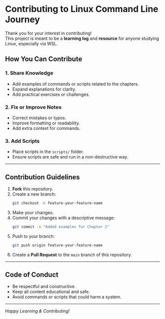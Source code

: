 # Contributing to Linux Command Line Journey

Thank you for your interest in contributing!  
This project is meant to be a **learning log** and **resource** for anyone studying Linux, especially via WSL.

## How You Can Contribute

### 1. Share Knowledge
- Add examples of commands or scripts related to the chapters.
- Expand explanations for clarity.
- Add practical exercises or challenges.

### 2. Fix or Improve Notes
- Correct mistakes or typos.
- Improve formatting or readability.
- Add extra context for commands.

### 3. Add Scripts
- Place scripts in the `scripts/` folder.
- Ensure scripts are safe and run in a non-destructive way.

---

## Contribution Guidelines

1. **Fork** this repository.
2. Create a new branch:
   ```bash
   git checkout -b feature-your-feature-name
   ```
3. Make your changes.
4. Commit your changes with a descriptive message:
   ```bash
   git commit -m "Added examples for Chapter 2"
   ```
5. Push to your branch:
   ```bash
   git push origin feature-your-feature-name
   ```
6. Create a **Pull Request** to the `main` branch of this repository.

---

## Code of Conduct
- Be respectful and constructive.
- Keep all content educational and safe.
- Avoid commands or scripts that could harm a system.

---

*Happy Learning & Contributing!*

